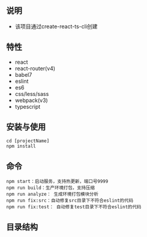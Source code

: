 ## 说明
* 该项目通过create-react-ts-cli创建

## 特性
* react 
* react-router(v4)
* babel7
* eslint
* es6
* css/less/sass
* webpack(v3)
* typescript


## 安装与使用
```
cd [projectName]
npm install
```

## 命令
```
npm start：启动服务，支持热更新，端口号9999
npm run build：生产环境打包，支持压缩
npm run analyze： 生成环境打包模块分析
npm run fix:src：自动修复src目录下不符合eslint的代码
npm run fix:test： 自动修复test目录下不符合eslint的代码
```

## 目录结构

